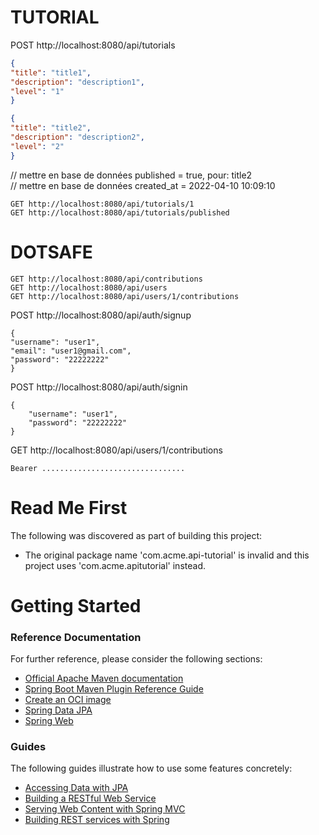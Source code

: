 # TUTORIAL

POST http://localhost:8080/api/tutorials
```json
{
"title": "title1",
"description": "description1",
"level": "1"  
}
```

```json
{
"title": "title2",
"description": "description2",
"level": "2"
}
```

// mettre en base de données published = true, pour: title2  
// mettre en base de données created_at = 2022-04-10 10:09:10  

```
GET http://localhost:8080/api/tutorials/1
GET http://localhost:8080/api/tutorials/published
```

# DOTSAFE

```
GET http://localhost:8080/api/contributions
GET http://localhost:8080/api/users
GET http://localhost:8080/api/users/1/contributions
```

POST http://localhost:8080/api/auth/signup

```
{
"username": "user1",
"email": "user1@gmail.com",
"password": "22222222"
}
```

POST http://localhost:8080/api/auth/signin

```
{
    "username": "user1",
    "password": "22222222"
}
```

GET http://localhost:8080/api/users/1/contributions
```
Bearer ................................
```

# Read Me First
The following was discovered as part of building this project:

* The original package name 'com.acme.api-tutorial' is invalid and this project uses 'com.acme.apitutorial' instead.

# Getting Started

### Reference Documentation
For further reference, please consider the following sections:

* [Official Apache Maven documentation](https://maven.apache.org/guides/index.html)
* [Spring Boot Maven Plugin Reference Guide](https://docs.spring.io/spring-boot/docs/2.6.7/maven-plugin/reference/html/)
* [Create an OCI image](https://docs.spring.io/spring-boot/docs/2.6.7/maven-plugin/reference/html/#build-image)
* [Spring Data JPA](https://docs.spring.io/spring-boot/docs/2.6.7/reference/htmlsingle/#boot-features-jpa-and-spring-data)
* [Spring Web](https://docs.spring.io/spring-boot/docs/2.6.7/reference/htmlsingle/#boot-features-developing-web-applications)

### Guides
The following guides illustrate how to use some features concretely:

* [Accessing Data with JPA](https://spring.io/guides/gs/accessing-data-jpa/)
* [Building a RESTful Web Service](https://spring.io/guides/gs/rest-service/)
* [Serving Web Content with Spring MVC](https://spring.io/guides/gs/serving-web-content/)
* [Building REST services with Spring](https://spring.io/guides/tutorials/bookmarks/)



